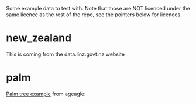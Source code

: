 Some example data to test with. Note that those
are NOT licenced under the same licence as the rest of the repo, see the pointers below for licences.

# new_zealand

This is coming from the data.linz.govt.nz website

# palm

[Palm tree example](https://ageagle.com/data-set/palm-tree-detection-using-rededge-p/) from ageagle:

